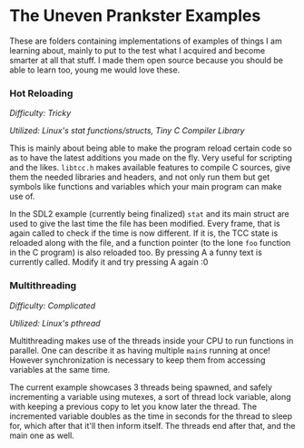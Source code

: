 # The Uneven Prankster Examples
These are folders containing implementations of examples of things I am learning about, mainly to put to the test what I acquired and become smarter at all that stuff. I made them open source because you should be able to learn too, young me would love these.

### Hot Reloading
*Difficulty: Tricky*

*Utilized: Linux's stat functions/structs, Tiny C Compiler Library*

This is mainly about being able to make the program reload certain code so as to have the latest additions you made on the fly. Very useful for scripting and the likes. `libtcc.h` makes available features to compile C sources, give them the needed libraries and headers, and not only run them but get symbols like functions and variables which your main program can make use of. 

In the SDL2 example (currently being finalized) `stat` and its main struct are used to give the last time the file has been modified. Every frame, that is again called to check if the time is now different. If it is, the TCC state is reloaded along with the file, and a function pointer (to the lone `foo` function in the C program) is also reloaded too. By pressing A a funny text is currently called. Modify it and try pressing A again :0

### Multithreading
*Difficulty: Complicated*

*Utilized: Linux's pthread*

Multithreading makes use of the threads inside your CPU to run functions in parallel. One can describe it as having multiple `main`s running at once! However synchronization is necessary to keep them from accessing variables at the same time.

The current example showcases 3 threads being spawned, and safely incrementing a variable using mutexes, a sort of thread lock variable, along with keeping a previous copy to let you know later the thread. The incremented variable doubles as the time in seconds for the thread to sleep for, which after that it'll then inform itself. The threads end after that, and the main one as well.

